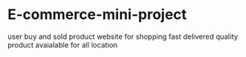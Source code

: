 # E-commerce-mini-project
user buy and sold product
website for shopping
fast delivered
quality product
avaialable for all location

